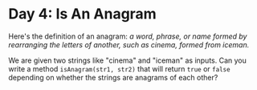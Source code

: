 # Day 4: Is An Anagram

Here's the definition of an anagram: *a word, phrase, or name formed by rearranging the letters of another, such as cinema, formed from iceman.*

We are given two strings like "cinema" and "iceman" as inputs. Can you write a method `isAnagram(str1, str2)` that will return `true` or `false` depending on whether the strings are anagrams of each other?

